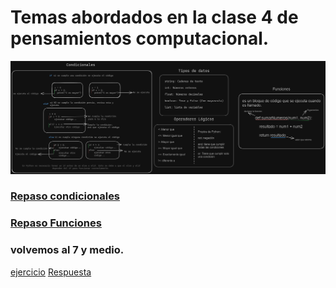 # Temas abordados en la clase 4 de pensamientos computacional.

![alt text](../../pizarron/clase04.png)

### [Repaso condicionales](../clase03/condicionales.ipynb)

### [Repaso Funciones](../clase02/funciones.ipynb)

### volvemos al 7 y medio.

[ejercicio](../../ejercicios/ejercicio05.py)
[Respuesta](../../ejercicios/respuestas/)
